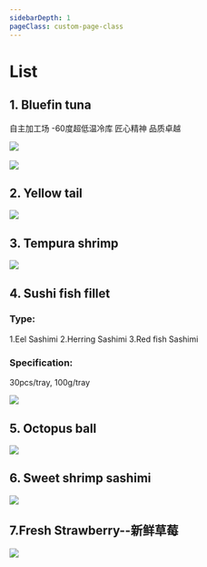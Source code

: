```yaml
---
sidebarDepth: 1
pageClass: custom-page-class
---
```


# List


## 1. Bluefin tuna    
自主加工场 -60度超低温冷库 匠心精神 品质卓越  
<div class="imgb">
 <img src="https://yuhuawebsite.oss-cn-hongkong.aliyuncs.com/P-F-0.%E8%97%8D%E9%B0%AD%E9%87%91%E6%9E%AA%E9%B1%BC-Bluefin-tuna.jpg">
 <br>
 <br>
 <img src="https://yuhuawebsite.oss-cn-hongkong.aliyuncs.com/demoFish.jpg">
</div>

## 2. Yellow tail  
<div class="imgb">
 <img src="https://yuhuawebsite.oss-cn-hongkong.aliyuncs.com/P-F-4.%E9%BB%84%E9%B0%A4%E9%B1%BC--Yellowtail.jpg">
</div>

## 3. Tempura shrimp  
<div class="imgb">
 <img src="https://yuhuawebsite.oss-cn-hongkong.aliyuncs.com/A-2.%E5%A4%A9%E5%A6%87%E7%BD%97%E8%99%BE--Tempura%20shrimp.jpg">
</div>

## 4. Sushi fish fillet  
### Type:
1.Eel Sashimi
2.Herring Sashimi
3.Red fish Sashimi

### Specification: 
30pcs/tray, 100g/tray

<div class="imgb">
 <img src="https://yuhuawebsite.oss-cn-hongkong.aliyuncs.com/A-Su-2.%E5%AF%BF%E5%8F%B8%E9%B1%BC%E7%89%87--Sashimi.jpg">
</div>

## 5. Octopus ball 
<div class="imgb">
 <img src="https://yuhuawebsite.oss-cn-hongkong.aliyuncs.com/R-5.%E7%AB%A0%E9%B1%BC%E4%B8%B8%E5%AD%90--Octopus%20ball.jpg">
</div>
       

## 6. Sweet shrimp sashimi 
<div class="imgb">
 <img src="https://yuhuawebsite.oss-cn-hongkong.aliyuncs.com/R-6.%E5%8C%97%E6%9E%81%E7%94%9C%E8%99%BE%E5%88%BA%E8%BA%AB--Sweet%20shrimp%20sashimi.jpg">
</div>



## 7.Fresh Strawberry--新鲜草莓
<div class="imgb" >
 <img  src="https://yuhuawebsite.oss-cn-hongkong.aliyuncs.com/V-Fr-1.%E6%96%B0%E9%B2%9C%E8%8D%89%E8%8E%93--Fresh%20strawberry.jpg">
</div>
